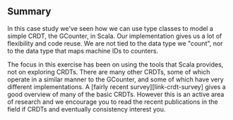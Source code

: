 ## Summary

In this case study we've seen how we can use type classes
to model a simple CRDT, the GCounter, in Scala.
Our implementation gives us a lot of flexibility and code reuse.
We are not tied to the data type we "count",
nor to the data type that maps machine IDs to counters.

The focus in this exercise has been
on using the tools that Scala provides,
not on exploring CRDTs.
There are many other CRDTs,
some of which operate in a similar manner to the GCounter,
and some of which have very different implementations.
A [fairly recent survey][link-crdt-survey]
gives a good overview of many of the basic CRDTs.
However this is an active area of research
and we encourage you to read the recent publications in the field
if CRDTs and eventually consistency interest you.

